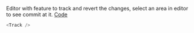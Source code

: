 Editor with feature to track and revert the changes, select an area in editor to see commit at it. <a target="_blank" href="https://github.com/nib-edit/Nib/blob/master/packages/docs/demo/TrackChanges/index.jsx">Code</a>

```js
<Track />
```
